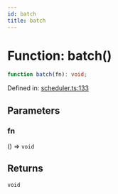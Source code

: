 ```yaml
---
id: batch
title: batch
---
```


# Function: batch()

```ts
function batch(fn): void;
```

Defined in: [scheduler.ts:133](https://github.com/TanStack/store/blob/main/packages/store/src/scheduler.ts#L133)

## Parameters

### fn

() => `void`

## Returns

`void`
